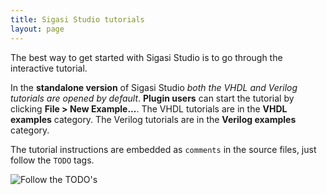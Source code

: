 ```yaml
---
title: Sigasi Studio tutorials
layout: page
---
```

The best way to get started with Sigasi Studio is to go through the interactive tutorial.

In the **standalone version** of Sigasi Studio *both the VHDL and Verilog tutorials are opened by default*. **Plugin users** can start the tutorial by clicking **File > New Example...**. The VHDL tutorials are in the **VHDL examples** category. The Verilog tutorials are in the **Verilog examples** category.

The tutorial instructions are embedded as `comments` in the source files, just follow the `TODO` tags.

![Follow the TODO's](tutorial-images/tutorial.png "Follow the TODO's")